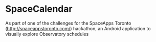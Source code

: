SpaceCalendar
=============

As part of one of the challenges for the SpaceApps Toronto (http://spaceappstoronto.com/) hackathon, an Android application to visually explore Observatory schedules
